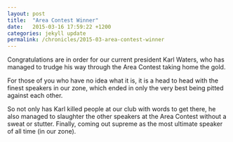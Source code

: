```yaml
---
layout: post
title:  "Area Contest Winner"
date:   2015-03-16 17:59:22 +1200
categories: jekyll update
permalink: /chronicles/2015-03-area-contest-winner
---
```

Congratulations are in order for our current president Karl Waters, who has managed to trudge his way through the Area Contest taking home the gold.

For those of you who have no idea what it is, it is a head to head with the finest speakers in our zone, which ended in only the very best being pitted against each other.

So not only has Karl killed people at our club with words to get there, he also managed to slaughter the other speakers at the Area Contest without a sweat or stutter. Finally, coming out supreme as the most ultimate speaker of all time (in our zone).
